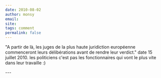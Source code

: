 ```yaml
---
date: 2010-08-02
author: monsy
email: 
site: 
tags: comment
permalink: false
---
```


<p>&quot;A partir de là, les juges de la plus haute juridiction européenne commenceront leurs délibérations avant de rendre leur verdict.&quot; date 15 juillet 2010. les politiciens c'est pas les fonctionnaires qui vont le plus vite dans leur travaille :)</p>
---